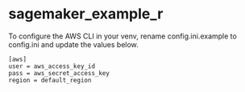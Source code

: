 # sagemaker_example_r

To configure the AWS CLI in your venv, rename config.ini.example to config.ini and update the values below.

```
[aws]
user = aws_access_key_id
pass = aws_secret_access_key
region = default_region
```

